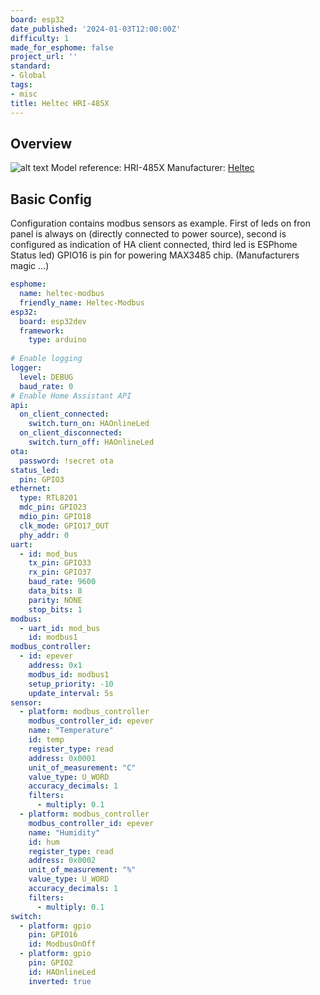 ```yaml
---
board: esp32
date_published: '2024-01-03T12:00:00Z'
difficulty: 1
made_for_esphome: false
project_url: ''
standard:
- Global
tags:
- misc
title: Heltec HRI-485X
---
```


## Overview

![alt text](HeltecFront.webp "HRI-485X")
Model reference: HRI-485X
Manufacturer: [Heltec](https://vi.aliexpress.com/item/1005005792072535.html?spm=a2g0o.productlist.main.3.7cae4ff8eSDdJB&algo_pvid=fecf356a-9467-48dc-9b02-721346b7f6ad&algo_exp_id=fecf356a-9467-48dc-9b02-721346b7f6ad-1&pdp_npi=4%40dis%21EUR%2127.64%2126.26%21%21%2129.57%21%21%402103245417043199788201496e1ef7%2112000034369167466%21sea%21SK%21168837343%21&curPageLogUid=jVcZde3gM0fm)

## Basic Config

Configuration contains modbus sensors as example. First of leds on fron panel is always on (directly connected to power source), second is configured as indication of HA client connected, third led is ESPhome Status led)
GPIO16 is pin for powering MAX3485 chip. (Manufacturers magic ...)
```yaml
esphome:
  name: heltec-modbus
  friendly_name: Heltec-Modbus
esp32:
  board: esp32dev
  framework:
    type: arduino
  
# Enable logging
logger:
  level: DEBUG
  baud_rate: 0
# Enable Home Assistant API
api:  
  on_client_connected:
    switch.turn_on: HAOnlineLed
  on_client_disconnected:
    switch.turn_off: HAOnlineLed
ota:
  password: !secret ota
status_led:
  pin: GPIO3
ethernet:
  type: RTL8201
  mdc_pin: GPIO23
  mdio_pin: GPIO18
  clk_mode: GPIO17_OUT
  phy_addr: 0
uart:
  - id: mod_bus
    tx_pin: GPIO33
    rx_pin: GPIO37
    baud_rate: 9600
    data_bits: 8
    parity: NONE
    stop_bits: 1
modbus:
  - uart_id: mod_bus
    id: modbus1
modbus_controller:
  - id: epever
    address: 0x1
    modbus_id: modbus1
    setup_priority: -10
    update_interval: 5s
sensor:
  - platform: modbus_controller
    modbus_controller_id: epever
    name: "Temperature"
    id: temp
    register_type: read
    address: 0x0001
    unit_of_measurement: "C"
    value_type: U_WORD
    accuracy_decimals: 1
    filters:
      - multiply: 0.1
  - platform: modbus_controller
    modbus_controller_id: epever
    name: "Humidity"
    id: hum
    register_type: read
    address: 0x0002
    unit_of_measurement: "%"
    value_type: U_WORD
    accuracy_decimals: 1
    filters:
      - multiply: 0.1
switch:
  - platform: gpio
    pin: GPIO16
    id: ModbusOnOff
  - platform: gpio
    pin: GPIO2
    id: HAOnlineLed
    inverted: true